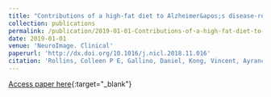 ```yaml
---
title: "Contributions of a high-fat diet to Alzheimer&apos;s disease-related decline: A longitudinal behavioural and structural neuroimaging study in mouse models"
collection: publications
permalink: /publication/2019-01-01-Contributions-of-a-high-fat-diet-to-Alzheimers-disease-related-decline-A-longitudinal-behavioural-and-structural-neuroimaging-study-in-mouse-models
date: 2019-01-01
venue: 'NeuroImage. Clinical'
paperurl: 'http://dx.doi.org/10.1016/j.nicl.2018.11.016'
citation: 'Rollins, Colleen P E, Gallino, Daniel, Kong, Vincent, Ayranci, Gülebru, Devenyi, Gabriel A, Germann, Jürgen, Chakravarty, M Mallar, &quot;Contributions of a high-fat diet to Alzheimer&amp;apos;s disease-related decline: A longitudinal behavioural and structural neuroimaging study in mouse models.&quot; NeuroImage. Clinical, 2019.'
---
```

[Access paper here](http://dx.doi.org/10.1016/j.nicl.2018.11.016){:target="_blank"}
